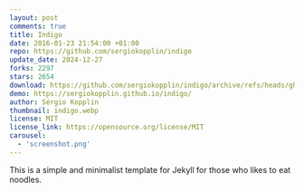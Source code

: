 ```yaml
---
layout: post
comments: true
title: Indigo
date: 2016-01-23 21:54:00 +01:00
repo: https://github.com/sergiokopplin/indigo
update_date: 2024-12-27
forks: 2297
stars: 2654
download: https://github.com/sergiokopplin/indigo/archive/refs/heads/gh-pages.zip
demo: https://sergiokopplin.github.io/indigo/
author: Sérgio Kopplin
thumbnail: indigo.webp
license: MIT
license_link: https://opensource.org/license/MIT
carousel:
  - 'screenshot.png'
---
```


This is a simple and minimalist template for Jekyll for those who likes to eat noodles.
